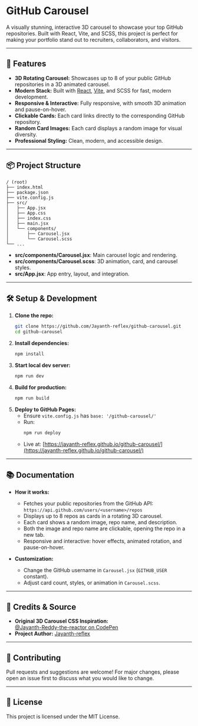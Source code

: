 # GitHub Carousel

A visually stunning, interactive 3D carousel to showcase your top GitHub repositories. Built with React, Vite, and SCSS, this project is perfect for making your portfolio stand out to recruiters, collaborators, and visitors.

---

## 🚀 Features
- **3D Rotating Carousel:** Showcases up to 8 of your public GitHub repositories in a 3D animated carousel.
- **Modern Stack:** Built with [React](https://react.dev/), [Vite](https://vitejs.dev/), and SCSS for fast, modern development.
- **Responsive & Interactive:** Fully responsive, with smooth 3D animation and pause-on-hover.
- **Clickable Cards:** Each card links directly to the corresponding GitHub repository.
- **Random Card Images:** Each card displays a random image for visual diversity.
- **Professional Styling:** Clean, modern, and accessible design.

---

## 📦 Project Structure

```
/ (root)
├── index.html
├── package.json
├── vite.config.js
├── src/
│   ├── App.jsx
│   ├── App.css
│   ├── index.css
│   ├── main.jsx
│   └── components/
│       ├── Carousel.jsx
│       └── Carousel.scss
└── ...
```

- **src/components/Carousel.jsx**: Main carousel logic and rendering.
- **src/components/Carousel.scss**: 3D animation, card, and carousel styles.
- **src/App.jsx**: App entry, layout, and integration.

---

## 🛠️ Setup & Development

1. **Clone the repo:**
   ```sh
   git clone https://github.com/Jayanth-reflex/github-carousel.git
   cd github-carousel
   ```
2. **Install dependencies:**
   ```sh
   npm install
   ```
3. **Start local dev server:**
   ```sh
   npm run dev
   ```
4. **Build for production:**
   ```sh
   npm run build
   ```
5. **Deploy to GitHub Pages:**
   - Ensure `vite.config.js` has `base: '/github-carousel/'`
   - Run:
     ```sh
     npm run deploy
     ```
   - Live at: [https://jayanth-reflex.github.io/github-carousel/](https://jayanth-reflex.github.io/github-carousel/)

---

## 📚 Documentation

- **How it works:**
  - Fetches your public repositories from the GitHub API: `https://api.github.com/users/<username>/repos`
  - Displays up to 8 repos as cards in a rotating 3D carousel.
  - Each card shows a random image, repo name, and description.
  - Both the image and repo name are clickable, opening the repo in a new tab.
  - Responsive and interactive: hover effects, animated rotation, and pause-on-hover.

- **Customization:**
  - Change the GitHub username in `Carousel.jsx` (`GITHUB_USER` constant).
  - Adjust card count, styles, or animation in `Carousel.scss`.

---

## 📎 Credits & Source

- **Original 3D Carousel CSS Inspiration:**  
  [@Jayanth-Reddy-the-reactor on CodePen](https://codepen.io/Jayanth-Reddy-the-reactor/pen/ZYbQyjZ)
- **Project Author:** [Jayanth-reflex](https://github.com/Jayanth-reflex)

---

## 🤝 Contributing

Pull requests and suggestions are welcome! For major changes, please open an issue first to discuss what you would like to change.

---

## 📄 License

This project is licensed under the MIT License. 